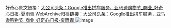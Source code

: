 好奇心原文链接：[大公司头条：Google推出拼车服务，亚马逊购物节_商业_好奇心日报-夏雨青 ](https://www.qdaily.com/articles/11727.html)
WebArchive归档链接：[大公司头条：Google推出拼车服务，亚马逊购物节_商业_好奇心日报-夏雨青 ](http://web.archive.org/web/20190623171012/https://www.qdaily.com/articles/11727.html)
![image](http://ww3.sinaimg.cn/large/007d5XDply1g3waitrfjqj30u035f4qp)